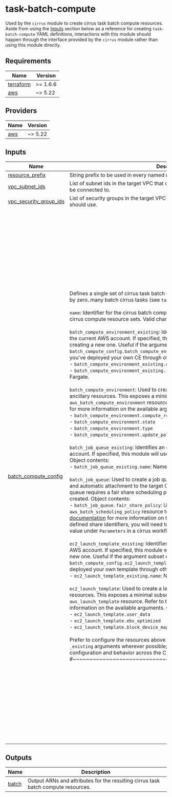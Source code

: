 # task-batch-compute

Used by the `cirrus` module to create cirrus task batch compute resources. Aside
from using the [Inputs](#inputs) section below as a reference for creating
`task-batch-compute` YAML definitions, interactions with this module should
happen through the interface provided by the `cirrus` module rather than using
this module directly.

<!-- BEGIN_TF_DOCS -->
## Requirements

| Name | Version |
|------|---------|
| <a name="requirement_terraform"></a> [terraform](#requirement\_terraform) | >= 1.6.6 |
| <a name="requirement_aws"></a> [aws](#requirement\_aws) | ~> 5.22 |

## Providers

| Name | Version |
|------|---------|
| <a name="provider_aws"></a> [aws](#provider\_aws) | ~> 5.22 |

## Inputs

| Name | Description | Type | Default | Required |
|------|-------------|------|---------|:--------:|
| <a name="input_resource_prefix"></a> [resource\_prefix](#input\_resource\_prefix) | String prefix to be used in every named resource. | `string` | n/a | yes |
| <a name="input_vpc_subnet_ids"></a> [vpc\_subnet\_ids](#input\_vpc\_subnet\_ids) | List of subnet ids in the target VPC that cirrus task batch compute resources should be connected to. | `list(string)` | n/a | yes |
| <a name="input_vpc_security_group_ids"></a> [vpc\_security\_group\_ids](#input\_vpc\_security\_group\_ids) | List of security groups in the target VPC that cirrus task batch compute resources should use. | `list(string)` | n/a | yes |
| <a name="input_batch_compute_config"></a> [batch\_compute\_config](#input\_batch\_compute\_config) | Defines a single set of cirrus task batch compute resources. This set may be used by zero..many batch cirrus tasks (see `task` module).<br/><br/>`name`: Identifier for the cirrus batch compute resources. Must be unique across all cirrus compute resource sets. Valid characters are: `[A-Za-z0-9-]`.<br/><br/>`batch_compute_environment_existing`: Identifies an existing compute environment in the current AWS account. If specified, this module will use that CE instead of creating a new one. Useful if the argument subset exposed in the `batch_compute_config.batch_compute_environment` variable is insufficient and/or you've deployed your own CE through other means. Object contents:<br/>- `batch_compute_environment_existing.name`: Name of the existing CE.<br/>- `batch_compute_environment_existing.is_fargate`: Whether the existing CE uses Fargate.<br/><br/>`batch_compute_environment`: Used to create a compute environment with necessary ancillary resources. This exposes a minimal subset of the arguments available in the `aws_batch_compute_environment` resource. Refer to that resource's [documentation](https://registry.terraform.io/providers/hashicorp/aws/latest/docs/resources/batch_compute_environment) for more information on the available arguments. Object contents:<br/>- `batch_compute_environment.compute_resources`<br/>- `batch_compute_environment.state`<br/>- `batch_compute_environment.type`<br/>- `batch_compute_environment.update_policy`<br/><br/>`batch_job_queue_existing`: Identifies an existing job queue in the current AWS account. If specified, this module will use that queue instead of creating a new one. Object contents:<br/>- `batch_job_queue_existing.name`: Name of the existing job queue.<br/><br/>`batch_job_queue`: Used to create a job queue with the necessary ancillary resources and automatic attachment to the target CE defined above. Only necessary if the job queue requires a fair share scheduling policy; if omitted, a default job queue will be created. Object contents:<br/>- `batch_job_queue.fair_share_policy`: Used to create and attach an `aws_batch_scheduling_policy` resource to the job queue. Refer to that resource's [documentation](https://registry.terraform.io/providers/hashicorp/aws/latest/docs/resources/batch_scheduling_policy) for more information on the available arguments. To utilize any defined share identifiers, you will need to add `ShareIdentifer` with the applicable value under `Parameters` in a cirrus workflow state machine definition.<br/><br/>`ec2_launch_template_existing`: Identifies an existing launch template in the current AWS account. If specified, this module will use that template instead of creating a new one. Useful if the argument subset exposed in the `batch_compute_config.ec2_launch_template` variable is insufficient and you've deployed your own template through other means. Object contents:<br/>- `ec2_launch_template_existing.name`: Name of the existing launch template.<br/><br/>`ec2_launch_template`:  Used to create a launch template with the necessary ancillary resources. This exposes a minimal subset of the arguments available in the `aws_launch_template` resource. Refer to that resource's [documentation](https://registry.terraform.io/providers/hashicorp/aws/latest/docs/resources/launch_template) for more information on the available arguments. Object contents:<br/>- `ec2_launch_template.user_data`<br/>- `ec2_launch_template.ebs_optimized`<br/>- `ec2_launch_template.block_device_mappings`<br/><br/>Prefer to configure the resources above through this module and not through the `_existing` arguments wherever possible; this ensures consistent resource configuration and behavior across the Cirrus deployment.<br/>#~~~~~~~~~~~~~~~~~~~~~~~~~~~~~~~~~~~~~~~~~~~~~~~~~~~~~~~~~~~~ | <pre>object({<br/>    name = string<br/><br/>    batch_compute_environment_existing = optional(object({<br/>      name       = string<br/>      is_fargate = bool<br/>    }))<br/><br/>    batch_compute_environment = optional(object({<br/>      compute_resources = object({<br/>        max_vcpus           = number<br/>        type                = string<br/>        allocation_strategy = optional(string)<br/>        bid_percentage      = optional(number)<br/>        desired_vcpus       = optional(number)<br/>        ec2_configuration = optional(object({<br/>          image_id_override = optional(string)<br/>          image_type        = optional(string)<br/>        }))<br/>        ec2_key_pair       = optional(string)<br/>        instance_type      = optional(list(string))<br/>        min_vcpus          = optional(number)<br/>        placement_group    = optional(string)<br/>        security_group_ids = optional(list(string))<br/>        subnets            = optional(list(string))<br/>      })<br/>      state = optional(string)<br/>      type  = optional(string)<br/>      update_policy = optional(object({<br/>        job_execution_timeout_minutes = number<br/>        terminate_jobs_on_update      = bool<br/>      }))<br/>    }))<br/><br/>    batch_job_queue_existing = optional(object({<br/>      name = string<br/>    }))<br/><br/>    batch_job_queue = optional(object({<br/>      fair_share_policy = optional(object({<br/>        compute_reservation = optional(number)<br/>        share_decay_seconds = optional(number)<br/>        share_distributions = list(object({<br/>          share_identifier = string<br/>          weight_factor    = number<br/>        }))<br/>      }))<br/>      state = optional(string)<br/>    }))<br/><br/>    ec2_launch_template_existing = optional(object({<br/>      name = string<br/>    }))<br/><br/>    ec2_launch_template = optional(object({<br/>      user_data     = optional(string)<br/>      ebs_optimized = optional(bool)<br/>      block_device_mappings = optional(list(object({<br/>        device_name  = string<br/>        no_device    = optional(bool)<br/>        virtual_name = optional(string)<br/>        ebs = optional(object({<br/>          delete_on_termination = optional(bool)<br/>          encrypted             = optional(bool)<br/>          iops                  = optional(string)<br/>          kms_key_id            = optional(string)<br/>          snapshot_id           = optional(string)<br/>          throughput            = optional(number)<br/>          volume_size           = optional(number)<br/>          volume_type           = optional(string)<br/>        }))<br/>      })))<br/>    }))<br/>    #~~~~~~~~~~~~~~~~~~~~~~~~~~~~~~~~~~~~~~~~~~~~~~~~~~~~~~~~~~~~<br/>  })</pre> | n/a | yes |

## Outputs

| Name | Description |
|------|-------------|
| <a name="output_batch"></a> [batch](#output\_batch) | Output ARNs and attributes for the resulting cirrus task batch compute resources. |
<!-- END_TF_DOCS -->
